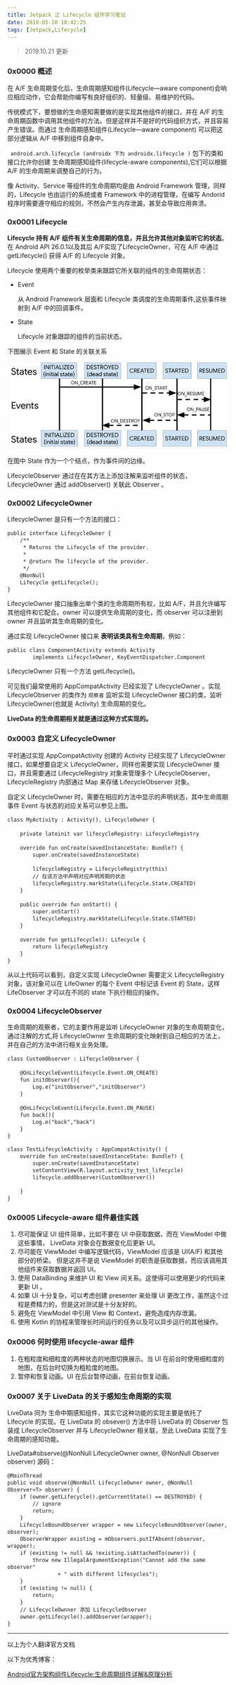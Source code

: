```yaml
---
title: Jetpack 之 Lifecycle 组件学习笔记
date: 2019-05-10 10:42:25
tags: [Jetpack,Lifecycle]
---
```



> 2019.10.21 更新

### 0x0000 概述

在 A/F 生命周期变化后，生命周期感知组件(Lifecycle—aware component)会响应相应动作，它会帮助你编写有良好组织的、轻量级、易维护的代码。

传统模式下，要想做的生命感知需要做的是实现其他组件的接口，并在 A/F 的生命周期函数中调用其他组件的方法。但是这样并不是好的代码组织方式，并且容易产生错误。而通过 生命周期感知组件(Lifecycle—aware component) 可以把这部分逻辑从 A/F 中移到组件自身中。

` android.arch.lifecycle (androidx 下为 androidx.lifecycle )` 包下的类和接口允许你创建 生命周期感知组件(lifecycle-aware components),它们可以根据 A/F 的生命周期来调整自己的行为。

像 Activity、Service 等组件的生命周期均是由 Android Framework 管理，同样的，Lifecycle 也由运行的系统或者 Framework 中的进程管理，在编写 Andorid 程序时需要遵守相应的规则，不然会产生内存泄漏，甚至会导致应用奔溃。


### 0x0001 Lifecycle

**Lifecycle 持有 A/F 组件有关生命周期的信息，并且允许其他对象监听它的状态**。在 Android API 26.0.1以及其后 A/F实现了LifecycleOwner，可在 A/F 中通过 getLifecycle() 获得 A/F 的 Lifecycle 对象。

<!-- more -->

Lifecycle 使用两个重要的枚举类来跟踪它所关联的组件的生命周期状态：

* Event
  
    从 Android Framework 层面和 Lifecycle 类调度的生命周期事件,这些事件映射到 A/F 中的回调事件。
* State

    Lifecycle 对象跟踪的组件的当前状态。

下图展示 Event 和 State 的关联关系

![Event和Statue](/source/images/2019_10_21_01.png)

在图中 State 作为一个个结点，作为事件间的边缘。

LifecycleObserver 通过在在其方法上添加注解来监听组件的状态，LifecycleOwner 通过 addObserver() 关联此 Observer 。

### 0x0002 LifecycleOwner 

LifecycleOwner 是只有一个方法的接口：

```
public interface LifecycleOwner {
    /**
     * Returns the Lifecycle of the provider.
     *
     * @return The lifecycle of the provider.
     */
    @NonNull
    Lifecycle getLifecycle();
}
```

LifecycleOwner 接口抽象出单个类的生命周期所有权，比如 A/F，并且允许编写其他组件和它配合。owner 可以提供生命周期的变化，而 observer 可以注册到 owner 并且监听其生命周期的变化。



通过实现 LifecycleOwner 接口来 **表明该类具有生命周期**，例如：

```
public class ComponentActivity extends Activity
        implements LifecycleOwner, KeyEventDispatcher.Component
```
LifecycleOwner 只有一个方法 getLifecycle()。

可见我们最常使用的 AppCompatActivity 已经实现了 LifecycleOwner 。实现 LifecycleObserver 的类作为 `观察者` 监听实现 LifecycleOwner 接口的类，监听 LifecycleOwner(也就是 Activity) 生命周期的变化。

**LiveData 的生命周期相关就是通过这种方式实现的。**

### 0x0003 自定义 LifecycleOwner

平时通过实现 AppCompatActivity 创建的 Activity 已经实现了 LifecycleOwner 接口，如果想要自定义 LifecycleOwner，同样也需要实现 LifecycleOwner 接口，并且需要通过 LifecycleRegistry 对象来管理多个 LifecycleObserver，LifecycleRegistry 内部通过 Map 来存储 LifecycleObserver 对象。


自定义 LifecycleOwner 时，需要在相应的方法中显示的声明状态，其中生命周期事件 Event 与状态的对应关系可以参见上图。

```
class MyActivity : Activity(), LifecycleOwner {

    private lateinit var lifecycleRegistry: LifecycleRegistry

    override fun onCreate(savedInstanceState: Bundle?) {
        super.onCreate(savedInstanceState)

        lifecycleRegistry = LifecycleRegistry(this)
        // 在该方法中声明对应声明周期的状态
        lifecycleRegistry.markState(Lifecycle.State.CREATED)
    }

    public override fun onStart() {
        super.onStart()
        lifecycleRegistry.markState(Lifecycle.State.STARTED)
    }

    override fun getLifecycle(): Lifecycle {
        return lifecycleRegistry
    }
}
```

从以上代码可以看到，自定义实现 LifecycleOwner 需要定义 LifecycleRegistry 对象，该对象可以在 LifeOwner 的每个 Event 中标记该 Event 的 State，这样 LifeObserver 才可以在不同的 state 下执行相应的操作。


### 0x0004 LifecycleObserver

生命周期的观察者，它的主要作用是监听 LifecycleOwner 对象的生命周期变化，通过注解的方式,将 LifecycleOwner 生命周期的变化映射到自己相应的方法上，并在自己的方法中进行相关业务处理。

```
class CustomObserver : LifecycleObserver {

    @OnLifecycleEvent(Lifecycle.Event.ON_CREATE)
    fun initObserver(){
        Log.e("initObserver","initObserver")
    }

    @OnLifecycleEvent(Lifecycle.Event.ON_PAUSE)
    fun back(){
        Log.e("back","back")
    }
}
```

```
class TestLifecycleActivity : AppCompatActivity() {
    override fun onCreate(savedInstanceState: Bundle?) {
        super.onCreate(savedInstanceState)
        setContentView(R.layout.activity_test_lifecycle)
        lifecycle.addObserver(CustomObserver())

    }
}
```


### 0x0005 Lifecycle-aware 组件最佳实践


1. 尽可能保证 UI 组件简单，比如不要在 UI 中获取数据，而在 ViewModel 中做这些事情， LiveData 对象会在数据变化后更新 UI。
2. 尽可能在 ViewModel 中编写逻辑代码，ViewModel 应该是 UI(A/F) 和其他部分的桥梁。 但是这并不是说 ViewModel 的职责是获取数据，而应该调用其他组件来获取数据并返回 UI。
3. 使用 DataBinding 来维护 UI 和 View 间关系。这使得可以使用更少的代码来更新 UI 。
4. 如果 UI 十分复杂，可以考虑创建 presenter 来处理 UI 更改工作，虽然这个过程是费精力的，但是这对测试是十分友好的。
5. 避免在 ViewModel 中引用 View 和 Context，避免造成内存泄漏。
6. 使用 Kotlin 的协程来管理长时间运行的任务以及可以异步运行的其他操作。


### 0x0006 何时使用 lifecycle-awar 组件

1. 在粗粒度和细粒度的两种状态的地图切换展示。当 UI 在前台时使用细粒度的地图，在后台时切换为粗粒度的地图。
2. 暂停和恢复动画。UI 在后台暂停动画，在前台恢复动画。


### 0x0007 关于 LiveData 的关于感知生命周期的实现

LiveData 同为 生命中期感知组件，其实它这种功能的实现主要是依托了 Lifecycle 的实现。在 LiveData 的 obsever() 方法中将 LiveData 的 Observer 包装成 LifecycleObserver 并与 LifecycleOwner 相关联，至此 LiveData 实现了生命周期的感知功能。

LiveData#observe(@NonNull LifecycleOwner owner, @NonNull Observer<T> observer) 源码：
```
@MainThread
public void observe(@NonNull LifecycleOwner owner, @NonNull Observer<T> observer) {
    if (owner.getLifecycle().getCurrentState() == DESTROYED) {
        // ignore
        return;
    }
    LifecycleBoundObserver wrapper = new LifecycleBoundObserver(owner, observer);
    ObserverWrapper existing = mObservers.putIfAbsent(observer, wrapper);
    if (existing != null && !existing.isAttachedTo(owner)) {
        throw new IllegalArgumentException("Cannot add the same observer"
                + " with different lifecycles");
    }
    if (existing != null) {
        return;
    }
    // LifecycleOwnner 添加 LifecycleObserver
    owner.getLifecycle().addObserver(wrapper);
}
```

---
以上为个人翻译官方文档

以下为优秀博客：

[Android官方架构组件Lifecycle:生命周期组件详解&原理分析](https://www.jianshu.com/p/b1208012b268)

